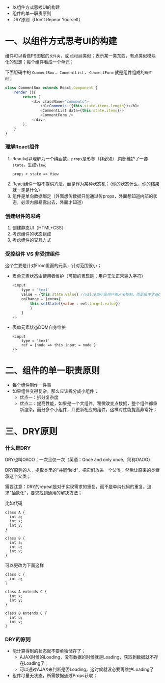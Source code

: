 - 以组件方式思考UI的构建
- 组件的单一职责原则
- DRY原则（Don't Repear Yourself）

# 一、以组件方式思考UI的构建

组件可以看做PS图层的`文件夹`，或 `组`/`链接`类似；表示某一类东西，有点类似模块化的思想；每个组件看成一个单元；

下面胆码中的 `CommentBox` 、`ConmentList` 、`CommentForm` 就是组件组成的`组件树`；

```javascript
class CommentBox extends React.Component {
    render (){
        return (
            <div className="comments">
                <h1>Comments ({this.state.items.length})</h1>
                <CommentList data={this.state.items}/>
                <CommentForm />
            </div>
        );
    }
}
```

### 理解React组件

1. React可以理解为一个纯函数，`props`是形参（非必须）,内部维护了一套`state`，生成`View`;
    ```
    props + state => View
    ```
2. React组件一般不提供方法，而是作为某种状态机；（你的状态什么，你的结果就一定是什么）
3. 组件是单向数据绑定（外面想传数据只能通过传props，外面想知道内部的状态，必须内部暴露出去，外面才知道）

### 创建组件的思路
1. 创建静态UI（HTML+CSS）
2. 考虑组件的状态组成
3. 考虑组件的交互方式

### 受控组件 VS 非受控组件

这个主要是针对From里面的元素，针对范围很小；

- 表单元素状态由使用者维护（可能的表现是：用户无法正常输入字符）
    ```javascript
    <input 
        type = 'text'
        value = {this.state.value} //value值不是用户输入来控制，而是组件本身change后传给使用者后，使用者来控制的；
        onChange = {evt=>{
            this.setState({value : evt.target.value})
            }
        }
    />
    ```

- 表单元素状态DOM自身维护
    ```
    <input 
        type = 'text'
        ref = {node => this.input = node }
    />
    ```


# 二、组件的单一职责原则

- 每个组件制作一件事
- 如果组件变得复杂，那么应该拆分成小组件；
    - 优点一：拆分复杂度
    - 优点二：提高性能，如果是一个大组件，稍微改变点数据，整个组件都重新渲染，而分多个小组件，只更新相应的组件，这样对性能提高非常好；

# 三、DRY原则


### 什么是DRY

DRY也叫OAOO；一次且仅一次（英语：Once and only once，简称OAOO）

DRY原则的人，提取类里的“共同field”，把它们放进一个父类，然后让原来的类继承这个父类；

需要注意：DRY的repeat是对于实现需求的重复，而不是单纯代码的重复，追求"抽象化"，要求找到通用的解决方法；

比如代码
```
class A {
  int a;
  int x;
  int y;
}

class B {
  int a;
  int u;
  int v;
}
```
可以更改为下面这样
```
class C {
  int a;
}

class A extends C {
  int x;
  int y;
}

class B extends C {
  int u;
  int v;
}
```

### DRY的原则
- 能计算得到的状态就不要单独储存了；
    - AJAX时候的Loading，没有数据的时候就是Loading，获取到数据就不存在Loading了；
    - 可以通过AJAX来判断是否Loading，这时候就没必要再维护Loading了
- 组件尽量无状态，所需数据通过Props获取； 